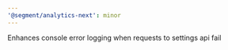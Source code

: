 ```yaml
---
'@segment/analytics-next': minor
---
```


Enhances console error logging when requests to settings api fail

